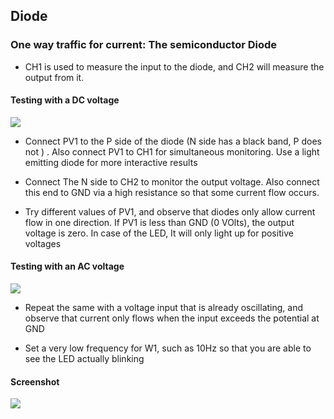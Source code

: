Diode
---

### One way traffic for current: The semiconductor Diode

* CH1 is used to measure the input to the diode, and CH2 will measure the output from it.
	
####	Testing with a DC voltage
	
![](file:///android_asset/DOC_HTML/apps/images/schematics/diodeDC.svg@100%|auto)
		
* Connect PV1 to the P side of the diode (N side has a black band, P does not ) . Also connect PV1 to CH1 for simultaneous monitoring. Use a light emitting diode for more interactive results

* Connect The N side to CH2 to monitor the output voltage. Also connect this end to GND via a high resistance so that some current flow occurs.
	
* Try different values of PV1, and observe that diodes only allow current flow in one direction. If PV1 is less than GND (0 VOlts), the output voltage is zero. In case of the LED, It will only light up for positive voltages
	
#### Testing with an AC voltage
	
![](file:///android_asset/DOC_HTML/apps/images/schematics/diodeAC.svg@100%|auto)
	
* Repeat the same with a voltage input that is already oscillating, and observe that current only flows when the input exceeds the potential at GND
	
* Set a very low frequency for W1, such as 10Hz so that you are able to see the LED actually blinking

#### Screenshot

![](file:///android_asset/DOC_HTML/apps/images/screenshots/diodeSimple.png@100%|auto)


